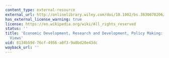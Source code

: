 ```yaml
---
content_type: external-resource
external_url: http://onlinelibrary.wiley.com/doi/10.1002/bs.3830070206/abstract
has_external_license_warning: true
license: https://en.wikipedia.org/wiki/All_rights_reserved
status: ''
title: 'Economic Development, Research and Development, Policy Making: Some Converging
  Views'
uid: 8134b59d-76cf-4956-a0f3-9a8bd20e43dc
wayback_url: ''
---
```

